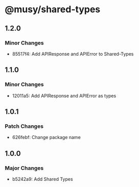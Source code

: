 # @musy/shared-types

## 1.2.0

### Minor Changes

- 85517f4: Add APIResponse and APIError to Shared-Types

## 1.1.0

### Minor Changes

- 12011a5: Add APIResponse and APIError as types

## 1.0.1

### Patch Changes

- 626febf: Change package name

## 1.0.0

### Major Changes

- b5242a9: Add Shared Types
